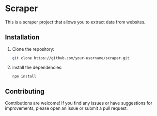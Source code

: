 # Scraper

This is a scraper project that allows you to extract data from websites.

## Installation

1. Clone the repository:

   ```bash
   git clone https://github.com/your-username/scraper.git
   ```

2. Install the dependencies:

   ```bash
   npm install
   ```

## Contributing

Contributions are welcome! If you find any issues or have suggestions for improvements, please open an issue or submit a pull request.
